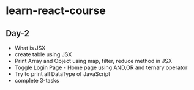 # learn-react-course







## Day-2

- What is JSX
- create table using JSX
- Print Array and Object using map, filter, reduce method in JSX
- Toggle Login Page - Home page using AND,OR and ternary operator
- Try to print all DataType of JavaScript
- complete 3-tasks